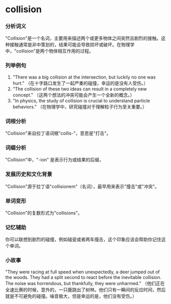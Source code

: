 # collision

### 分析词义

  

"Collision"是一个名词，主要用来描述两个或更多物体之间突然且剧烈的接触。这种接触通常是非中策划的，结果可能会导致损坏或破坏。在物理学中，"collision"是两个物体相互作用的过程。

  

### 列举例句

  

1.  "There was a big collision at the intersection, but luckily no one was hurt." （在十字路口发生了一起严重的碰撞，幸运的是没有人受伤。）
2.  "The collision of these two ideas can result in a completely new concept." （这两个想法的冲突可能会产生一个全新的概念。）
3.  "In physics, the study of collision is crucial to understand particle behaviors." （在物理学中，研究碰撞对于理解粒子行为至关重要。）

  

### 词根分析

  

"Collision"来自拉丁语词根"collis-"，意思是"打击"。

  

### 词缀分析

  

"Collision"中，"-ion" 是表示行为或结果的后缀，

  

### 发展历史和文化背景

  

"Collision"源于拉丁语"collisionem"（名词），最早用来表示"撞击"或"冲突"。

  

### 单词变形

  

"Collision"的复数形式为"collisions"。

  

### 记忆辅助

  

你可以联想到剧烈的碰撞，例如碰瓷或者两车撞击，这个印象应该会帮助你记住这个单词。

  

### 小故事

  

"They were racing at full speed when unexpectedly, a deer jumped out of the woods. They had a split second to react before the inevitable collision. The noise was horrendous, but thankfully, they were unharmed." （他们正在全速比赛的时候，意外的，一只鹿跳出了树林。他们只有一瞬间的反应时间，然后就是不可避免的碰撞。噪音极大，但是幸运的是，他们没有受伤。）
